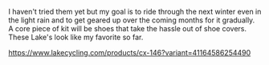 I haven't tried them yet but my goal is to ride through the next winter even in the light rain and to get geared up over the coming months for it gradually. A core piece of kit will be shoes that take the hassle out of shoe covers. 
These Lake's look like my favorite so far.

https://www.lakecycling.com/products/cx-146?variant=41164586254490